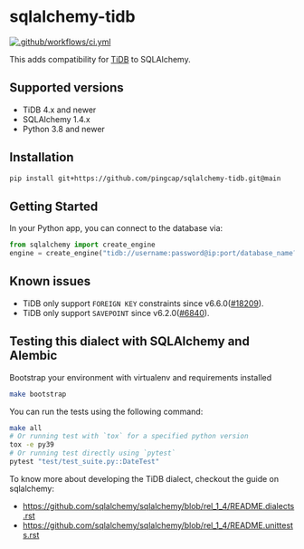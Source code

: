 # sqlalchemy-tidb

[![.github/workflows/ci.yml](https://github.com/pingcap/sqlalchemy-tidb/actions/workflows/ci.yml/badge.svg)](https://github.com/pingcap/sqlalchemy-tidb/actions/workflows/ci.yml)

This adds compatibility for [TiDB](https://github.com/pingcap/tidb) to SQLAlchemy.

## Supported versions

- TiDB 4.x and newer
- SQLAlchemy 1.4.x
- Python 3.8 and newer

## Installation

```bash
pip install git+https://github.com/pingcap/sqlalchemy-tidb.git@main
```

## Getting Started

In your Python app, you can connect to the database via:

```python
from sqlalchemy import create_engine
engine = create_engine("tidb://username:password@ip:port/database_name?charset=utf8mb4")
```

## Known issues

- TiDB only support `FOREIGN KEY` constraints since v6.6.0([#18209](https://github.com/pingcap/tidb/issues/18209)).
- TiDB only support `SAVEPOINT` since v6.2.0([#6840](https://github.com/pingcap/tidb/issues/6840)).

## Testing this dialect with SQLAlchemy and Alembic

Bootstrap your environment with virtualenv and requirements installed

```bash
make bootstrap
```

You can run the tests using the following command:

```bash
make all
# Or running test with `tox` for a specified python version
tox -e py39
# Or running test directly using `pytest`
pytest "test/test_suite.py::DateTest"
```

To know more about developing the TiDB dialect, checkout the guide on sqlalchemy:

* https://github.com/sqlalchemy/sqlalchemy/blob/rel_1_4/README.dialects.rst
* https://github.com/sqlalchemy/sqlalchemy/blob/rel_1_4/README.unittests.rst

